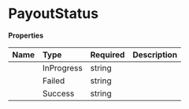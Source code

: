 # PayoutStatus



**Properties**

| Name | Type | Required | Description |
| :-------- | :----------| :----------| :----------|
    | InProgress | string |  | in_progress |
    | Failed | string |  | failed |
    | Success | string |  | success |




<!-- This file was generated by liblab | https://liblab.com/ -->